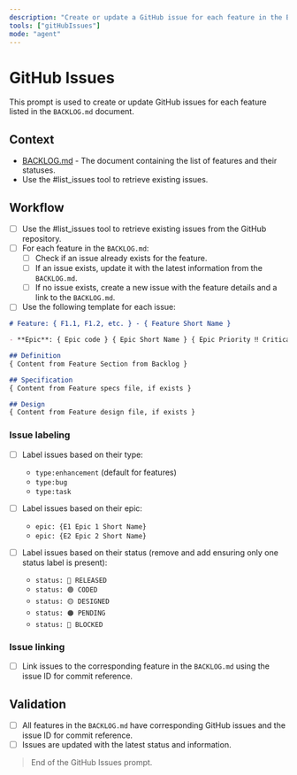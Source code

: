 ```yaml
---
description: "Create or update a GitHub issue for each feature in the BACKLOG document."
tools: ["gitHubIssues"]
mode: "agent"
---
```


# GitHub Issues

This prompt is used to create or update GitHub issues for each feature listed in the `BACKLOG.md` document.

## Context

- [BACKLOG.md](/docs/BACKLOG.md) - The document containing the list of features and their statuses.
- Use the #list_issues tool to retrieve existing issues.

## Workflow

- [ ] Use the #list_issues tool to retrieve existing issues from the GitHub repository.
- [ ] For each feature in the `BACKLOG.md`:
  - [ ] Check if an issue already exists for the feature.
  - [ ] If an issue exists, update it with the latest information from the `BACKLOG.md`.
  - [ ] If no issue exists, create a new issue with the feature details and a link to the `BACKLOG.md`.

- [ ] Use the following template for each issue:

```markdown
# Feature: { F1.1, F1.2, etc. } - { Feature Short Name }

- **Epic**: { Epic code } { Epic Short Name } { Epic Priority ‼️ Critical ❗ High ❕ Normal }

## Definition
{ Content from Feature Section from Backlog }

## Specification
{ Content from Feature specs file, if exists }

## Design
{ Content from Feature design file, if exists }

```

### Issue labeling

- [ ] Label issues based on their type:
  - `type:enhancement` (default for features)
  - `type:bug`
  - `type:task`

- [ ] Label issues based on their epic:
  - `epic: {E1 Epic 1 Short Name}`
  - `epic: {E2 Epic 2 Short Name}`

- [ ] Label issues based on their status (remove and add ensuring only one status label is present):
  - `status: 🔵 RELEASED`
  - `status: 🟢 CODED`
  - `status: 🟡 DESIGNED`
  - `status: 🟠 PENDING`
  - `status: 🔴 BLOCKED`

### Issue linking

- [ ] Link issues to the corresponding feature in the `BACKLOG.md` using the issue ID for commit reference.

## Validation

- [ ] All features in the `BACKLOG.md` have corresponding GitHub issues and the issue ID for commit reference.
- [ ] Issues are updated with the latest status and information.

> End of the GitHub Issues prompt.
